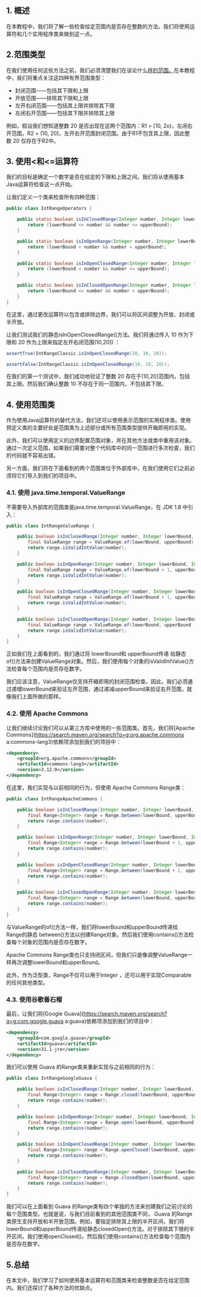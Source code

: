 ## 1. 概述

在本教程中，我们将了解一些检查给定范围内是否存在整数的方法。我们将使用运算符和几个实用程序类来做到这一点。

## 2.范围类型

在我们使用任何这些方法之前，我们必须清楚我们在谈论什么[样的范围。](https://en.wikipedia.org/wiki/Interval_(mathematics)#Terminology)在本教程中，我们将重点关注这四种有界范围类型：

-   封闭范围——包括其下限和上限
-   开放范围——排除其下限和上限
-   左开右闭范围——包括其上限并排除其下限
-   左闭右开范围——包括其下限并排除其上限

例如，假设我们想知道整数 20 是否出现在这两个范围内：R1 = [10, 2o)，左闭右开范围，R2 = (10, 20]，左开右开范围封闭范围。由于R1不包含其上限，因此整数 20 仅存在于R2中。

## 3. 使用<和<=运算符

我们的目标是确定一个数字是否在给定的下限和上限之间。我们将从使用基本Java运算符检查这一点开始。

让我们定义一个类来检查所有四种范围：

```java
public class IntRangeOperators {

    public static boolean isInClosedRange(Integer number, Integer lowerBound, Integer upperBound) {
        return (lowerBound <= number && number <= upperBound);
    }

    public static boolean isInOpenRange(Integer number, Integer lowerBound, Integer upperBound) {
        return (lowerBound < number && number < upperBound);
    }

    public static boolean isInOpenClosedRange(Integer number, Integer lowerBound, Integer upperBound) {
        return (lowerBound < number && number <= upperBound);
    }

    public static boolean isInClosedOpenRange(Integer number, Integer lowerBound, Integer upperBound) {
        return (lowerBound <= number && number < upperBound);
    }
}
```

在这里，通过更改运算符以包含或排除边界，我们可以将区间调整为开放、封闭或半开放。

让我们测试我们的静态isInOpenClosedRange()方法。我们将通过传入 10 作为下限和 20 作为上限来指定左开右闭范围(10,20]) ：

```java
assertTrue(IntRangeClassic.isInOpenClosedRange(20, 10, 20));

assertFalse(IntRangeClassic.isInOpenClosedRange(10, 10, 20));
```

在我们的第一个测试中，我们成功地验证了整数 20 存在于(10,20]范围内，包括其上限。然后我们确认整数 10 不存在于同一范围内，不包括其下限。

## 4. 使用范围类

作为使用Java运算符的替代方法，我们还可以使用表示范围的实用程序类。使用预定义类的主要好处是范围类为上述部分或所有范围类型提供开箱即用的实现。

此外，我们可以使用定义的边界配置范围对象，并在其他方法或类中重用该对象。通过一次定义范围，如果我们需要对整个代码库中的同一范围进行多次检查，我们的代码就不容易出错。

另一方面，我们将在下面看到的两个范围类位于外部库中，在我们使用它们之前必须将它们导入到我们的项目中。

### 4.1. 使用 java.time.temporal.ValueRange

不需要导入外部库的范围类是java.time.temporal.ValueRange，在 JDK 1.8 中引入：

```java
public class IntRangeValueRange {

    public boolean isInClosedRange(Integer number, Integer lowerBound, Integer upperBound) {
        final ValueRange range = ValueRange.of(lowerBound, upperBound);
        return range.isValidIntValue(number);
    }

    public boolean isInOpenRange(Integer number, Integer lowerBound, Integer upperBound) {
        final ValueRange range = ValueRange.of(lowerBound + 1, upperBound - 1);
        return range.isValidIntValue(number);
    }

    public boolean isInOpenClosedRange(Integer number, Integer lowerBound, Integer upperBound) {
        final ValueRange range = ValueRange.of(lowerBound + 1, upperBound);
        return range.isValidIntValue(number);
    }

    public boolean isInClosedOpenRange(Integer number, Integer lowerBound, Integer upperBound) {
        final ValueRange range = ValueRange.of(lowerBound, upperBound - 1);
        return range.isValidIntValue(number);
    }
}

```

正如我们在上面看到的，我们通过将 lowerBound和 upperBound传递 给静态of()方法来创建ValueRange对象。然后，我们使用每个对象的isValidIntValue()方法检查每个范围内是否存在数字。

我们应该注意，ValueRange仅支持开箱即用的封闭范围检查。因此，我们必须通过递增lowerBound来验证左开范围，通过递减upperBound来验证右开范围，就像我们上面所做的那样。

### 4.2. 使用 Apache Commons

让我们继续讨论我们可以从第三方库中使用的一些范围类。首先，我们将[Apache Commons](https://search.maven.org/search?q=g:org.apache.commons a:commons-lang3)依赖项添加到我们的项目中：

```xml
<dependency>
    <groupId>org.apache.commons</groupId>
    <artifactId>commons-lang3</artifactId>
    <version>3.12.0</version>
</dependency>
```

在这里，我们实现与以前相同的行为，但使用 Apache Commons Range类：

```java
public class IntRangeApacheCommons {

    public boolean isInClosedRange(Integer number, Integer lowerBound, Integer upperBound) {
        final Range<Integer> range = Range.between(lowerBound, upperBound);
        return range.contains(number);
    }

    public boolean isInOpenRange(Integer number, Integer lowerBound, Integer upperBound) {
        final Range<Integer> range = Range.between(lowerBound + 1, upperBound - 1);
        return range.contains(number);
    }

    public boolean isInOpenClosedRange(Integer number, Integer lowerBound, Integer upperBound) {
        final Range<Integer> range = Range.between(lowerBound + 1, upperBound);
        return range.contains(number);
    }

    public boolean isInClosedOpenRange(Integer number, Integer lowerBound, Integer upperBound) {
        final Range<Integer> range = Range.between(lowerBound, upperBound - 1);
        return range.contains(number);
    }
}
```

与ValueRange的of()方法一样，我们将lowerBound和upperBound传递给 Range的静态 between()方法以创建Range对象。然后我们使用contains()方法检查每个对象的范围内是否存在数字。

Apache Commons Range类也只支持闭区间，但我们只是像调整ValueRange一样再次调整lowerBound和upperBound。

此外，作为泛型类，Range不仅可以用于Integer ，还可以用于实现Comparable 的任何其他类型。

### 4.3. 使用谷歌番石榴

最后，让我们将[Google Guava](https://search.maven.org/search?q=g:com.google.guava a:guava)依赖项添加到我们的项目中：

```xml
<dependency>
    <groupId>com.google.guava</groupId>
    <artifactId>guava</artifactId>
    <version>31.1-jre</version>
</dependency>
```

我们可以使用 Guava 的Range类来重新实现与之前相同的行为：

```java
public class IntRangeGoogleGuava {

    public boolean isInClosedRange(Integer number, Integer lowerBound, Integer upperBound) {
        final Range<Integer> range = Range.closed(lowerBound, upperBound);
        return range.contains(number);
    }

    public boolean isInOpenRange(Integer number, Integer lowerBound, Integer upperBound) {
        final Range<Integer> range = Range.open(lowerBound, upperBound);
        return range.contains(number);
    }

    public boolean isInOpenClosedRange(Integer number, Integer lowerBound, Integer upperBound) {
        final Range<Integer> range = Range.openClosed(lowerBound, upperBound);
        return range.contains(number);
    }

    public boolean isInClosedOpenRange(Integer number, Integer lowerBound, Integer upperBound) {
        final Range<Integer> range = Range.closedOpen(lowerBound, upperBound);
        return range.contains(number);
    }
}
```

我们可以在上面看到 Guava 的Range类有四个单独的方法来创建我们之前讨论的每个范围类型。也就是说，与我们目前看到的其他范围类不同， Guava 的Range类原生支持开放和半开放范围。例如，要指定排除其上限的半开区间，我们将lowerBound和upperBound传递给静态closedOpen()方法。对于排除其下限的半开区间，我们使用openClosed()。然后我们使用contains()方法检查每个范围内是否存在数字。

## 5.总结

在本文中，我们学习了如何使用基本运算符和范围类来检查整数是否在给定范围内。我们还探讨了各种方法的优缺点。
